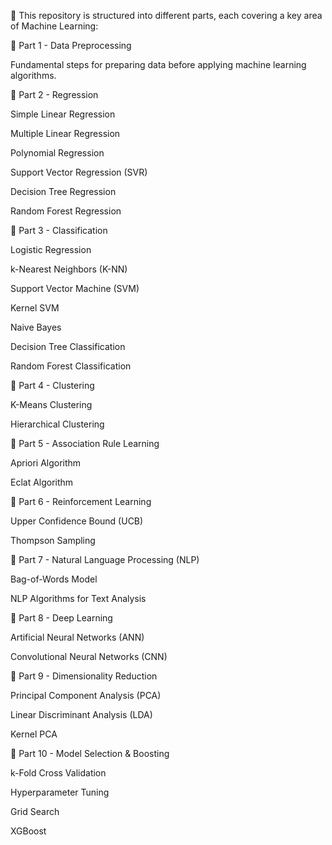 📌 This repository is structured into different parts, each covering a key area of Machine Learning:

📂 Part 1 - Data Preprocessing

Fundamental steps for preparing data before applying machine learning algorithms.

📂 Part 2 - Regression

Simple Linear Regression

Multiple Linear Regression

Polynomial Regression

Support Vector Regression (SVR)

Decision Tree Regression

Random Forest Regression

📂 Part 3 - Classification

Logistic Regression

k-Nearest Neighbors (K-NN)

Support Vector Machine (SVM)

Kernel SVM

Naive Bayes

Decision Tree Classification

Random Forest Classification

📂 Part 4 - Clustering

K-Means Clustering

Hierarchical Clustering

📂 Part 5 - Association Rule Learning

Apriori Algorithm

Eclat Algorithm

📂 Part 6 - Reinforcement Learning

Upper Confidence Bound (UCB)

Thompson Sampling

📂 Part 7 - Natural Language Processing (NLP)

Bag-of-Words Model

NLP Algorithms for Text Analysis

📂 Part 8 - Deep Learning

Artificial Neural Networks (ANN)

Convolutional Neural Networks (CNN)

📂 Part 9 - Dimensionality Reduction

Principal Component Analysis (PCA)

Linear Discriminant Analysis (LDA)

Kernel PCA

📂 Part 10 - Model Selection & Boosting

k-Fold Cross Validation

Hyperparameter Tuning

Grid Search

XGBoost
